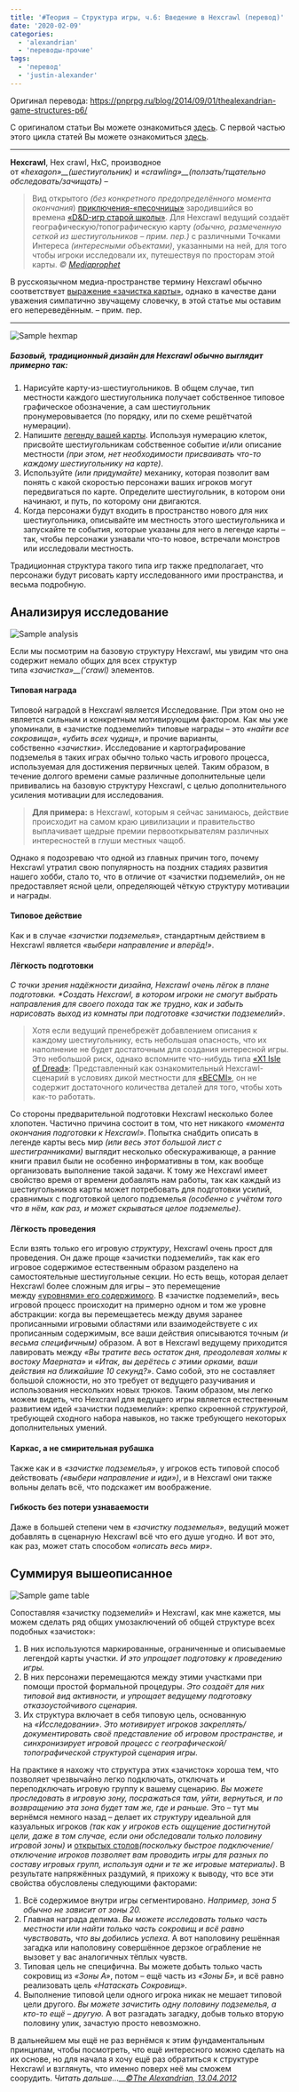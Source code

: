 ```yaml
---
title: '#Теория — Структура игры, ч.6: Введение в Hexcrawl (перевод)'
date: '2020-02-09'
categories:
  - 'alexandrian'
  - 'переводы-прочие'
tags:
  - 'перевод'
  - 'justin-alexander'
---
```


Оригинал перевода: https://pnprpg.ru/blog/2014/09/01/thealexandrian-game-structures-p6/

С оригиналом статьи Вы можете ознакомиться [здесь](http://thealexandrian.net/wordpress/15156/roleplaying-games/game-structures-part-6-hexcrawls). С первой частью этого цикла статей Вы можете ознакомиться [здесь](http://pnprpg.ru/blog/2014/08/07/thealexandrian-game-structures-p1/).

---

**Hexcrawl**, Hex crawl, HxC, производное от *«hexagon»\_\_(шестиугольник)* и *«crawling»\_\_(ползать/тщательно обследовать/зачищать)* –

> Вид открытого *(без конкретного предопределённого момента окончания*) [приключения-«песочницы»](http://ru.rpg.wikia.com/wiki/Sandbox) зародившийся во времена [«D&D-игр старой школы»](http://ru.rpg.wikia.com/wiki/%D0%A1%D1%82%D0%B0%D1%80%D1%8B%D0%B5_%D1%82%D1%80%D0%B0%D0%B4%D0%B8%D1%86%D0%B8%D0%B8). Для Hexcrawl ведущий создаёт географическую/топографическую карту *(обычно, размеченную сеткой из шестиугольников – прим. пер.)* с различными Точками Интереса *(интересными объектами)*, указанными на ней, для того чтобы игроки исследовали их, путешествуя по просторам этой карты. *© [Mediaprophet](http://runagame.blogspot.ru/2014/03/the-hex-crawl.html)*

В русскоязычном медиа-пространстве термину Hexcrawl обычно соответствует [выражение «зачистка карты»](http://ru.rpg.wikia.com/wiki/%D0%97%D0%B0%D1%87%D0%B8%D1%81%D1%82%D0%BA%D0%B0_%D0%BA%D0%B0%D1%80%D1%82%D1%8B), однако в качестве дани уважения симпатично звучащему словечку, в этой статье мы оставим его непереведённым. – прим. пер.

---

![Sample hexmap](images/2910735693_707f6dae47.jpg)

##### Базовый, традиционный дизайн для Hexcrawl обычно выглядит примерно так:

1. Нарисуйте карту-из-шестиугольников. В общем случае, тип местности каждого шестиугольника получает собственное типовое графическое обозначение, а сам шестиугольник пронумеровывается (по порядку, или по схеме решётчатой нумерации).
2. Напишите [легенду вашей карты](https://ru.wikipedia.org/wiki/%D0%9B%D0%B5%D0%B3%D0%B5%D0%BD%D0%B4%D0%B0_%D0%BA%D0%B0%D1%80%D1%82%D1%8B). Используя нумерацию клеток, присвойте шестиугольникам собственное событие и/или описание местности *(при этом, нет необходимости присваивать что-то каждому шестиугольнику на карте)*.
3. Используйте *(или придумайте)* механику, которая позволит вам понять с какой скоростью персонажи ваших игроков могут передвигаться по карте. Определите шестиугольник, в котором они начинают, и путь, по которому они двигаются.
4. Когда персонажи будут входить в пространство нового для них шестиугольника, описывайте им местность этого шестиугольника и запускайте те события, которые указаны для него в легенде карты – так, чтобы персонажи узнавали что-то новое, встречали монстров или исследовали местность.

Традиционная структура такого типа игр также предполагает, что персонажи будут рисовать карту исследованного ими пространства, и весьма подробную.

## Анализируя исследование

![Sample analysis](images/150b7-lui_kaserolle_gorans.png)

Если мы посмотрим на базовую структуру Hexcrawl, мы увидим что она содержит немало общих для всех структур типа *«зачистка»\_\_(‘crawl)* элементов.

#### Типовая награда

Типовой наградой в Hexcrawl является Исследование. При этом оно не является сильным и конкретным мотивирующим фактором. Как мы уже упоминали, в «зачистке подземелий» типовые награды – это *«найти все сокровища»*, *«убить всех чудищ»*, и прочие варианты, собственно *«зачистки»*. Исследование и картографирование подземелья в таких играх обычно только часть игрового процесса, используемая для достижения первичных целей. Таким образом, в течение долгого времени самые различные дополнительные цели прививались на базовую структуру Hexcrawl, с целью дополнительного усиления мотивации для исследования.

> **Для примера:** в Hexcrawl, которым я сейчас занимаюсь, действие происходит на самом краю цивилизации и правительство выплачивает щедрые премии первооткрывателям различных интересностей в глуши местных чащоб.

Однако я подозреваю что одной из главных причин того, почему Hexcrawl утратил свою популярность на поздних стадиях развития нашего хобби, стало то, что в отличие от «зачистки подземелий», он не предоставляет ясной цели, определяющей чёткую структуру мотивации и награды.

#### Типовое действие

Как и в случае *«зачистки подземелья»*, стандартным действием в Hexcrawl является *«выбери направление и вперёд!»*.

#### Лёгкость подготовки

_С точки зрения надёжности дизайна, Hexcrawl очень лёгок в плане подготовки. \*Создать Hexcrawl, в котором игроки не смогут выбрать направления для своего похода так же трудно, как и забыть нарисовать выход из комнаты при подготовке «зачистки подземелий»_.

> Хотя если ведущий пренебрежёт добавлением описания к каждому шестиугольнику, есть небольшая опасность, что их наполнение не будет достаточным для создания интересной игры. Это небольшой риск, однако вспомните что-нибудь типа [«X1 Isle of Dread»](http://ru.rpg.wikia.com/wiki/Isle_of_Dread): Представленный как ознакомительный Hexcrawl-сценарий в условиях дикой местности для [«BECMI»](http://ru.rpg.wikia.com/wiki/%D0%A1%D0%BB%D1%83%D0%B6%D0%B5%D0%B1%D0%BD%D0%B0%D1%8F:Search?search=becmi), он не содержит достаточного количества деталей для того, чтобы хоть как-то работать.

Со стороны предварительной подготовки Hexcrawl несколько более хлопотен. Частично причина состоит в том, что нет никакого *«момента окончания подготовки к Hexcrawl»*. Попытка снабдить описать в легенде карты весь мир *(или весь этот большой лист с шестигранниками)* выглядит несколько обескураживающе, а ранние книги правил были не особенно информативны в том, как вообще организовать выполнение такой задачи. К тому же Hexcrawl имеет свойство время от времени добавлять нам работы, так как каждый из шестиугольников карты может потребовать для подготовки усилий, сравнимых с подготовкой целого подземелья *(особенно с учётом того что в нём, как раз, и может скрываться целое подземелье)*.

#### Лёгкость проведения

Если взять только его игровую *структуру*, Hexcrawl очень прост для проведения. Он даже проще «зачистки подземелий», так как его игровое содержимое естественным образом разделено на самостоятельные шестиугольные секции. Но есть вещь, которая делает Hexcrawl более сложным для игры – это перемещение между [«уровнями» его содержимого](http://pnprpg.ru/blog/2014/08/10/thealexandrian-game-structures-p2/). В «зачистке подземелий», весь игровой процесс происходит на примерно одном и том же уровне абстракции: когда вы перемещаетесь между двумя заранее прописанными игровыми областями или взаимодействуете с их прописанным содержимым, все ваши действия описываются точным *(и весьма специфичным)* образом. А вот в Hexcrawl ведущему приходится лавировать между *«Вы тратите весь остаток дня, преодолевая холмы к востоку Маерната»* и *«Итак, вы дерётесь с этими орками, ваши действия на ближайшие 10 секунд?»*. Само собой, это не составляет большой сложности, но это требует от ведущего разучивания и использования нескольких новых трюков. Таким образом, мы легко можем видеть, что Hexcrawl для ведущего игры является естественным развитием идей «зачистки подземелий»: крепко скроенной *структурой*, требующей сходного набора навыков, но также требующего некоторых дополнительных умений.

#### Каркас, а не смирительная рубашка

Также как и в *«зачистке подземелья»*, у игроков есть типовой способ действовать *(«выбери направление и иди»)*, и в Hexcrawl они также вольны делать всё, что подскажет им воображение.

#### Гибкость без потери узнаваемости

Даже в большей степени чем в *«зачистку подземелья»*, ведущий может добавлять в сценарную Hexcrawl всё что его душе угодно. И вот это, как раз, может стать способом *«описать весь мир»*.

## Суммируя вышеописанное

![Sample game table](images/6f42f-sc_setup.jpg)

Сопоставляя «зачистку подземелий» и Hexcrawl, как мне кажется, мы можем сделать ряд общих умозаключений об общей структуре всех подобных «зачисток»:

1. В них используются маркированные, ограниченные и описываемые легендой карты участки. *И это упрощает подготовку к проведению игры.*
2. В них персонажи перемещаются между этими участками при помощи простой формальной процедуры. *Это создаёт для них типовой вид активности, и упрощает ведущему подготовку отказоустойчивого сценария.*
3. Их структура включает в себя типовую цель, основанную на *«Исследовании»*. *Это мотивирует игроков закреплять/документировать своё представление об игровом пространстве, и синхронизирует игровой процесс с географической/топографической структурой сценария игры.*

На практике я нахожу что структура этих «зачисток» хороша тем, что позволяет чрезвычайно легко подключать, отключать и переподключать игровую группу к вашему сценарию. *Вы можете проследовать в игровую зону, посражаться там, уйти, вернуться, и по возвращению эта зона будет там же, где и раньше.* Это – тут мы вернёмся немного назад – делает их *структуру* идеальной для казуальных игроков *(так как у игроков есть ощущение достигнутой цели, даже в том случае, если они обследовали только половину игровой зоны)* и [открытых столов](http://pnprpg.ru/blog/2014/08/01/thealexandrian-opening-your-table/)_(поскольку быстрое подключение/отключение игроков позволяет вам проводить игры для разных по составу игровых групп, используя одни и те же игровые материалы)_. В результате напряжённых раздумий, я прихожу к выводу, что все эти свойства обусловлены следующими факторами:

1. Всё содержимое внутри игры сегментировано. *Например, зона 5 обычно не зависит от зоны 20.*
2. Главная награда делима. *Вы можете исследовать только часть местности или найти только часть сокровищ и всё равно чувствовать, что вы добились успеха.* А вот наполовину решённая загадка или наполовину совершённое дерзкое ограбление не вызовет у вас аналогичных тёплых чувств.
3. Типовая цель не специфична. Вы можете добыть только часть сокровищ из *«Зоны А»*, потом – ещё часть из *«Зоны Б»*, и всё равно реализовать цель *«Натаскать Сокровищ»*.
4. Выполнение типовой цели одного игрока никак не мешает типовой цели другого. *Вы можете зачистить одну половину подземелья, а кто-то ещё – другую.* А вот разгадать загадку, добыв только вторую половину улик, зачастую просто невозможно.

В дальнейшем мы ещё не раз вернёмся к этим фундаментальным принципам, чтобы посмотреть, что ещё интересного можно сделать на их основе, но для начала я хочу ещё раз обратиться к структуре Hexcrawl и взглянуть, что именно поверх неё мы сможем соорудить. *Читать дальше…\_\_[©The Alexandrian, 13.04.2012](http://thealexandrian.net/wordpress/15156/roleplaying-games/game-structures-part-6-hexcrawls)*
